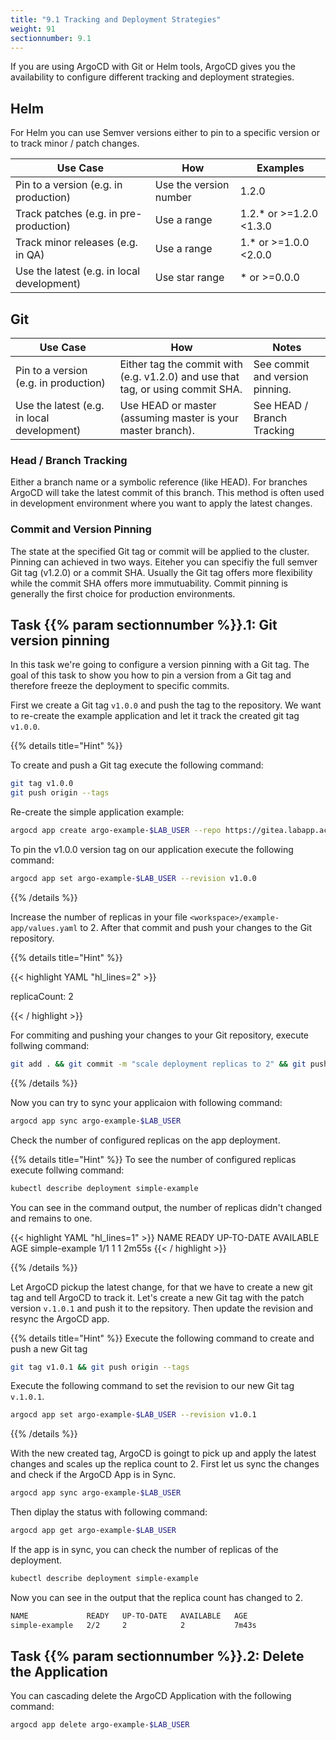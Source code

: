 ```yaml
---
title: "9.1 Tracking and Deployment Strategies"
weight: 91
sectionnumber: 9.1
---
```


If you are using ArgoCD with Git or Helm tools, ArgoCD gives you the availability to configure different tracking and deployment strategies.


## Helm

For Helm you can use Semver versions either to pin to a specific version or to track minor / patch changes.

| Use Case                                   | How                    | Examples                |
|--------------------------------------------|------------------------|-------------------------|
| Pin to a version (e.g. in production)      | Use the version number | 1.2.0                   |
| Track patches (e.g. in pre-production)     | Use a range            | 1.2.* or >=1.2.0 <1.3.0 |
| Track minor releases (e.g. in QA)          | Use a range            | 1.* or >=1.0.0 <2.0.0   |
| Use the latest (e.g. in local development) | Use star range         | * or >=0.0.0            |


## Git


| Use Case                                   | How                                                                                     | Notes                      |
|--------------------------------------------|-----------------------------------------------------------------------------------------|----------------------------|
| Pin to a version (e.g. in production)      | Either tag the commit with (e.g. v1.2.0) and use that tag, or using commit SHA. | See commit and version pinning.        |
| Use the latest (e.g. in local development) | Use HEAD or master (assuming master is your master branch).                             | See HEAD / Branch Tracking |


### Head / Branch Tracking

Either a branch name or a symbolic reference (like HEAD). For branches ArgoCD will take the latest commit of this branch.
This method is often used in development environment where you want to apply the latest changes.


### Commit and Version Pinning

The state at the specified Git tag or commit will be applied to the cluster. Pinning can achieved in two ways. Eiteher you can specifiy the full semver Git tag (v1.2.0) or a commit SHA. Usually the Git tag offers more flexibility while the commit SHA offers more immutuability. Commit pinning is generally the first choice for production environments.


## Task {{% param sectionnumber %}}.1: Git version pinning

In this task we're going to configure a version pinning with a Git tag. The goal of this task to show you how to pin a version from a Git tag and therefore freeze the deployment to specific commits.

First we create a Git tag `v1.0.0` and push the tag to the repository. We want to re-create the example application and let it track the created git tag `v1.0.0`.

{{% details title="Hint" %}}

To create and push a Git tag execute the following command:
```bash
git tag v1.0.0
git push origin --tags
```


Re-create the simple application example:
```bash
argocd app create argo-example-$LAB_USER --repo https://gitea.labapp.acend.ch/$LAB_USER/argocd-training-examples.git --path 'example-app' --dest-server https://kubernetes.default.svc --dest-namespace $LAB_USER
```

To pin the v1.0.0 version tag on our application execute the following command:

```bash
argocd app set argo-example-$LAB_USER --revision v1.0.0
```
{{% /details %}}


Increase the number of replicas in your file `<workspace>/example-app/values.yaml` to 2.
After that commit and push your changes to the Git repository.

{{% details title="Hint" %}}

{{< highlight YAML "hl_lines=2" >}}

replicaCount: 2

{{< / highlight >}}

For commiting and pushing your changes to your Git repository, execute follwing command:

```bash
git add . && git commit -m "scale deployment replicas to 2" && git push origin
```

{{% /details %}}

Now you can try to sync your applicaion with following command:

```bash
argocd app sync argo-example-$LAB_USER
```

Check the number of configured replicas on the app deployment.

{{% details title="Hint" %}}
To see the number of configured replicas execute follwing command:

```bash
kubectl describe deployment simple-example
```

You can see in the command output, the number of replicas didn't changed and remains to one.

{{< highlight YAML "hl_lines=1" >}}
NAME             READY   UP-TO-DATE   AVAILABLE   AGE
simple-example   1/1     1            1           2m55s
{{< / highlight >}}


{{% /details %}}

Let ArgoCD pickup the latest change, for that we have to create a new git tag and tell ArgoCD to track it.
Let's create a new Git tag with the patch version `v.1.0.1` and push it to the repsitory. Then update the revision and resync the ArgoCD app.

{{% details title="Hint" %}}
Execute the following command to create and push a new Git tag

```bash
git tag v1.0.1 && git push origin --tags
```

Execute the following command to set the revision to our new Git tag `v.1.0.1`.

```bash
argocd app set argo-example-$LAB_USER --revision v1.0.1
```

{{% /details %}}

With the new created tag, ArgoCD is goingt to pick up and apply the latest changes and scales up the replica count to 2.
First let us sync the changes and check if the ArgoCD App is in Sync.

```bash
argocd app sync argo-example-$LAB_USER
```

Then diplay the status with following command:

```bash
argocd app get argo-example-$LAB_USER
```

If the app is in sync, you can check the number of replicas of the deployment.


```bash
kubectl describe deployment simple-example
```

Now you can see in the output that the replica count has changed to 2.

```bash
NAME             READY   UP-TO-DATE   AVAILABLE   AGE
simple-example   2/2     2            2           7m43s
```


## Task {{% param sectionnumber %}}.2: Delete the Application

You can cascading delete the ArgoCD Application with the following command:

```bash
argocd app delete argo-example-$LAB_USER
```
